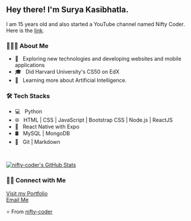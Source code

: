 <h2> Hey there! I'm Surya Kasibhatla.</h2>
<p>I am 15  years old and also started a YouTube channel named Nifty Coder. Here is the <a href="https://www.youtube.com/channel/UCN14MY4VkGEyM1IvfLLgNXQ">link</a>.</p>
<h3> 👨🏻‍💻 About Me </h3>

- 🤔 &nbsp; Exploring new technologies and developing websites and mobile applications
- 🎓 &nbsp; Did Harvard University's CS50 on EdX
- 🌱 &nbsp; Learning more about Artificial Intelligence.

<h3>🛠 Tech Stacks</h3>

- 💻 &nbsp; Python 
- 🌐 &nbsp; HTML | CSS | JavaScript | Bootstrap CSS | Node.js | ReactJS
- 📱 &nbsp; React Native with Expo
- 🛢 &nbsp; MySQL | MongoDB
- 🔧 &nbsp; Git | Markdown

<br/>

[![nifty-coder's GitHub Stats](https://github-readme-stats.vercel.app/api?username=nifty-coder&show_icons=true)](https://github.com/nifty-coder/)

<h3> 🤝🏻 Connect with Me </h3>

<a href="https://surya-kasibhatla-portfolio.web.app">Visit my Portfolio</a>
<br/>
<a href="mailto:surya.kasibhatla@gmail.com">Email Me</a>

⭐️ From [nifty-coder](https://github.com/nifty-coder/)
